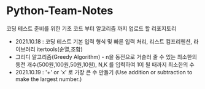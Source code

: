 # Python-Team-Notes
코딩 테스트 준비를 위한 기초 코드 부터 알고리즘 까지 업로드 할 리포지토리


* 2021.10.18 : 코딩 테스트 기본 입력 형식 및 빠른 입력 처리, 리스트 컴프리헨션, 라이브러리 itertools(순열,조합)
* 그리디 알고리즘(Greedy Algorithm) - n을 동전으로 거슬러 줄 수 있는 최소한의 동전 개수(500원,100원,50원,10원), N,K 를 입력하여 1이 될 때까지 최소한의 수
* 2021.10.19 :  '+' or 'x' 로 가장 큰 수 만들기 (Use addition or subtraction to make the largest number.)
